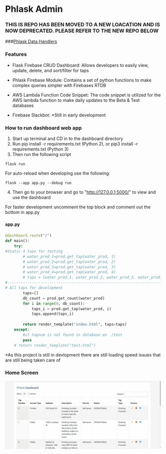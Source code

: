 # Phlask Admin
### THIS IS REPO HAS BEEN MOVED TO A NEW LOACATION AND IS NOW DEPRECATED. PLEASE REFER TO THE NEW REPO BELOW
###[Phlask Data Handlers](https://github.com/phlask/phlask-data-handlers)

### Features
- Flask Firebase CRUD Dashboard: Allows developers to easily view, update, delete, and sort/filter for taps

- Phlask Firebase Module: Contains a set of python functions to make complex queries simpler with Firebases RTDB 

- AWS Lambda Function Code Snippet: The code snippet is utilized for the AWS lambda function to make daily updates to the Beta & Test databases

- Firebase Slackbot: *Still in early development


### How to run dashboard web app
1. Start up terminal and CD in to the dashboard directory
2. Run pip install -r requirements.txt (Python 2), or pip3 install -r requirements.txt (Python 3)
3. Then run the following script

```terminal
flask run
```
For auto-reload when developing use the following:
```terminal
flask --app app.py --debug run
```
4. Then go to your browser and go to "http://127.0.0.1:5000/" to view and use the dashboard

For faster development uncomment the top block and comment out the bottom in app.py
#### app.py　

```python
@dashboard.route("/")
def main():
    try:
#Static 4 taps for testing
        # water_prod_1=prod.get_tap(water_prod, 1)
        # water_prod_2=prod.get_tap(water_prod, 2)
        # water_prod_3=prod.get_tap(water_prod, 3)
        # water_prod_4=prod.get_tap(water_prod, 4)
        # taps = [water_prod_1, water_prod_2, water_prod_3, water_prod_4]
#------------------------------------------------------------------------------#
# All taps for development
        taps=[]
        db_count = prod.get_count(water_prod)
        for i in range(0, db_count):
            taps_i = prod.get_tap(water_prod, i)
            taps.append(taps_i)

        return render_template("index.html", taps=taps)
    except:
        #if tapnum is not found in database on  /test
        pass
    # return render_template("test.html")
```
*As this project is still in devlopment there are still loading speed issues that are still being taken care of
### Home Screen
![](https://github.com/ojimba01/phlask-admin/blob/main/readme/dashboard_index.gif)
